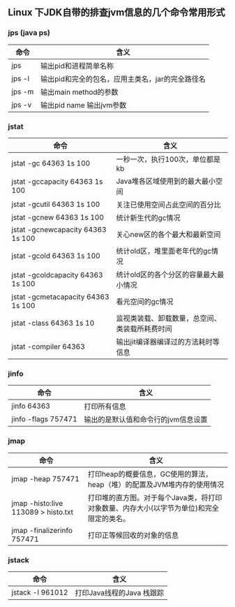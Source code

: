 ## Linux 下JDK自带的排查jvm信息的几个命令常用形式  
  
  
### jps (java ps)
|命令         |含义|
|----        |-----|
|jps         |输出pid和进程简单名称|
|jps -l      |输出pid和完全的包名，应用主类名，jar的完全路径名|
|jps -m      |输出main method的参数|
|jps -v      |输出pid name 输出jvm参数|


### jstat
|命令         |含义|
|----        |-----|
|jstat -gc              64363 1s 100             |一秒一次，执行100次，单位都是 kb|
|jstat -gccapacity      64363 1s 100             |Java堆各区域使用到的最大最小空间|
|jstat -gcutil          64363 1s 100             |关注已使用空间占此空间的百分比|
|jstat -gcnew           64363 1s 100             |统计新生代的gc情况|
|jstat -gcnewcapacity   64363 1s 100             |关心new区的各个最大和最新空间|
|jstat -gcold           64363 1s 100             |统计old区，堆里面老年代的gc情况|
|jstat -gcoldcapacity   64363 1s 100             |统计old区的各个分区的容量最大最小情况| 
|jstat -gcmetacapacity  64363 1s 100             |看元空间的gc情况| 
|jstat -class           64363 1s 10              |监视类装载、卸载数量，总空间、类装载所耗费时间| 
|jstat -compiler        64363                    |输出jit编译器编译过的方法耗时等信息| 


### jinfo
|命令         |含义|
|----        |-----|
|jinfo 64363             |打印所有信息|
|jinfo -flags 757471     |输出的是默认值和命令行的jvm信息设置|


### jmap
|命令         |含义|
|----        |-----|
|jmap -heap            757471                     |打印heap的概要信息，GC使用的算法，heap（堆）的配置及JVM堆内存的使用情况|
|jmap -histo:live      113089 > histo.txt         |打印堆的直方图。对于每个Java类，将打印对象数量、内存大小(以字节为单位)和完全限定的类名。|
|jmap -finalizerinfo   757471                     |打印正等候回收的对象的信息|


### jstack
|命令         |含义|
|----        |-----|
|jstack -l 961012          |打印Java线程的Java 栈跟踪|
